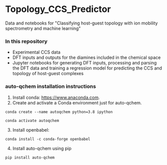 # Topology_CCS_Predictor
Data and notebooks for "Classifying host-guest topology with ion mobility spectrometry and machine learning"

### In this repository
- Experimental CCS data
- DFT inputs and outputs for the diamines included in the chemical space
- Jupyter notebooks for generating DFT inputs, processing and parsing the DFT data and training a regression model for predicting the CCS and topology of host-guest complexes 

### auto-qchem installation instructions

1. Install conda: https://www.anaconda.com.
2. Create and activate a Conda environment just for auto-qchem.
```
conda create --name autoqchem python=3.8 ipython

conda activate autoqchem
 ```
3. Install openbabel:
 ```
conda install -c conda-forge openbabel
 ```
4. Install auto-qchem using pip
 ```
pip install auto-qchem
 ```

